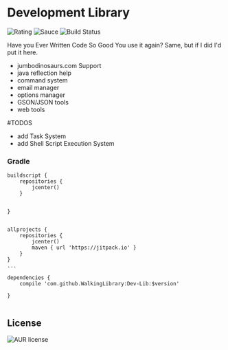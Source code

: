 # Development Library

![Rating](https://img.shields.io/badge/Rating-1%2F5-Red)
![Sauce](https://img.shields.io/badge/100%25-Spaghetti%20Code-orange)
![Build Status](https://img.shields.io/badge/Build-Passing-green)


Have you Ever Written Code So Good You use it again? Same, but if I did I'd put it here.

  - jumbodinosaurs.com Support
  - java reflection help
  - command system
  - email manager
  - options manager
  - GSON/JSON tools
  - web tools

#TODOS
 - add Task System
 - add Shell Script Execution System

### Gradle

```
buildscript {
    repositories {
        jcenter()
    }


}


allprojects {
    repositories {
        jcenter()
        maven { url 'https://jitpack.io' }
    }
}
...

dependencies {
    compile 'com.github.WalkingLibrary:Dev-Lib:$version'

}


```
License
----
![AUR license](https://img.shields.io/badge/License-MIT-blue)


